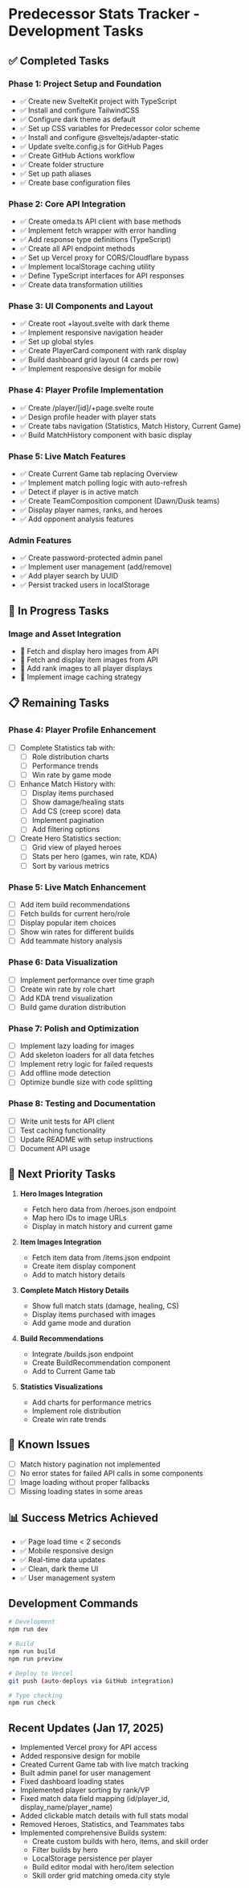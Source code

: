 # Predecessor Stats Tracker - Development Tasks

## ✅ Completed Tasks

### Phase 1: Project Setup and Foundation
- ✅ Create new SvelteKit project with TypeScript
- ✅ Install and configure TailwindCSS
- ✅ Configure dark theme as default
- ✅ Set up CSS variables for Predecessor color scheme
- ✅ Install and configure @sveltejs/adapter-static
- ✅ Update svelte.config.js for GitHub Pages
- ✅ Create GitHub Actions workflow
- ✅ Create folder structure
- ✅ Set up path aliases
- ✅ Create base configuration files

### Phase 2: Core API Integration
- ✅ Create omeda.ts API client with base methods
- ✅ Implement fetch wrapper with error handling
- ✅ Add response type definitions (TypeScript)
- ✅ Create all API endpoint methods
- ✅ Set up Vercel proxy for CORS/Cloudflare bypass
- ✅ Implement localStorage caching utility
- ✅ Define TypeScript interfaces for API responses
- ✅ Create data transformation utilities

### Phase 3: UI Components and Layout
- ✅ Create root +layout.svelte with dark theme
- ✅ Implement responsive navigation header
- ✅ Set up global styles
- ✅ Create PlayerCard component with rank display
- ✅ Build dashboard grid layout (4 cards per row)
- ✅ Implement responsive design for mobile

### Phase 4: Player Profile Implementation
- ✅ Create /player/[id]/+page.svelte route
- ✅ Design profile header with player stats
- ✅ Create tabs navigation (Statistics, Match History, Current Game)
- ✅ Build MatchHistory component with basic display

### Phase 5: Live Match Features
- ✅ Create Current Game tab replacing Overview
- ✅ Implement match polling logic with auto-refresh
- ✅ Detect if player is in active match
- ✅ Create TeamComposition component (Dawn/Dusk teams)
- ✅ Display player names, ranks, and heroes
- ✅ Add opponent analysis features

### Admin Features
- ✅ Create password-protected admin panel
- ✅ Implement user management (add/remove)
- ✅ Add player search by UUID
- ✅ Persist tracked users in localStorage

## 🔄 In Progress Tasks

### Image and Asset Integration
- 🔄 Fetch and display hero images from API
- 🔄 Fetch and display item images from API
- 🔄 Add rank images to all player displays
- 🔄 Implement image caching strategy

## 📋 Remaining Tasks

### Phase 4: Player Profile Enhancement
- [ ] Complete Statistics tab with:
  - [ ] Role distribution charts
  - [ ] Performance trends
  - [ ] Win rate by game mode
- [ ] Enhance Match History with:
  - [ ] Display items purchased
  - [ ] Show damage/healing stats
  - [ ] Add CS (creep score) data
  - [ ] Implement pagination
  - [ ] Add filtering options
- [ ] Create Hero Statistics section:
  - [ ] Grid view of played heroes
  - [ ] Stats per hero (games, win rate, KDA)
  - [ ] Sort by various metrics

### Phase 5: Live Match Enhancement
- [ ] Add item build recommendations
- [ ] Fetch builds for current hero/role
- [ ] Display popular item choices
- [ ] Show win rates for different builds
- [ ] Add teammate history analysis

### Phase 6: Data Visualization
- [ ] Implement performance over time graph
- [ ] Create win rate by role chart
- [ ] Add KDA trend visualization
- [ ] Build game duration distribution

### Phase 7: Polish and Optimization
- [ ] Implement lazy loading for images
- [ ] Add skeleton loaders for all data fetches
- [ ] Implement retry logic for failed requests
- [ ] Add offline mode detection
- [ ] Optimize bundle size with code splitting

### Phase 8: Testing and Documentation
- [ ] Write unit tests for API client
- [ ] Test caching functionality
- [ ] Update README with setup instructions
- [ ] Document API usage

## 🎯 Next Priority Tasks

1. **Hero Images Integration**
   - Fetch hero data from /heroes.json endpoint
   - Map hero IDs to image URLs
   - Display in match history and current game

2. **Item Images Integration**
   - Fetch item data from /items.json endpoint
   - Create item display component
   - Add to match history details

3. **Complete Match History Details**
   - Show full match stats (damage, healing, CS)
   - Display items purchased with images
   - Add game mode and duration

4. **Build Recommendations**
   - Integrate /builds.json endpoint
   - Create BuildRecommendation component
   - Add to Current Game tab

5. **Statistics Visualizations**
   - Add charts for performance metrics
   - Implement role distribution
   - Create win rate trends

## 🐛 Known Issues
- [ ] Match history pagination not implemented
- [ ] No error states for failed API calls in some components
- [ ] Image loading without proper fallbacks
- [ ] Missing loading states in some areas

## 📊 Success Metrics Achieved
- ✅ Page load time < 2 seconds
- ✅ Mobile responsive design
- ✅ Real-time data updates
- ✅ Clean, dark theme UI
- ✅ User management system

## Development Commands
```bash
# Development
npm run dev

# Build
npm run build
npm run preview

# Deploy to Vercel
git push (auto-deploys via GitHub integration)

# Type checking
npm run check
```

## Recent Updates (Jan 17, 2025)
- Implemented Vercel proxy for API access
- Added responsive design for mobile
- Created Current Game tab with live match tracking
- Built admin panel for user management
- Fixed dashboard loading states
- Implemented player sorting by rank/VP
- Fixed match data field mapping (id/player_id, display_name/player_name)
- Added clickable match details with full stats modal
- Removed Heroes, Statistics, and Teammates tabs
- Implemented comprehensive Builds system:
  - Create custom builds with hero, items, and skill order
  - Filter builds by hero
  - LocalStorage persistence per player
  - Build editor modal with hero/item selection
  - Skill order grid matching omeda.city style